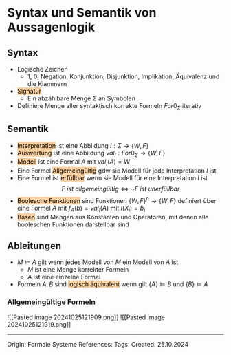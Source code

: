 # Syntax und Semantik von Aussagenlogik

## Syntax

- Logische Zeichen
	- 1, 0, Negation, Konjunktion, Disjunktion, Implikation, Äquivalenz und die Klammern
- <mark style="background: #FFB86CA6;">Signatur</mark>
	- Ein abzählbare Menge $\Sigma$ an Symbolen 
- Definiere Menge aller syntaktisch korrekte Formeln $For0_\Sigma$ iterativ

## Semantik

- <mark style="background: #FFB86CA6;">Interpretation</mark> ist eine Abbildung $I: \Sigma \rightarrow \{W, F\}$
- <mark style="background: #FFB86CA6;">Auswertung</mark> ist eine Abbildung $val_I: For0_\Sigma \rightarrow \{W, F\}$
- <mark style="background: #FFB86CA6;">Modell</mark> ist eine Formal $A$ mit $val_I(A) = W$
- Eine Formel <mark style="background: #FFB86CA6;">Allgemeingültig</mark> gdw sie Modell für jede Interpretation $I$ ist
- Eine Formel ist <mark style="background: #FFB86CA6;">erfüllbar</mark> wenn sie Modell für eine Interpretation $I$ ist
$$F\ ist\ allgemeingültig \Leftrightarrow \neg F\ ist\ unerfüllbar$$
- <mark style="background: #FFB86CA6;">Boolesche Funktionen</mark> sind Funktionen $\{W,F\}^n \rightarrow \{W,F\}$ definiert über eine Formel $A$ mit $f_A(b) = val_I(A)$ mit $I(X_i) = b_i$ 
- <mark style="background: #FFB86CA6;">Basen</mark> sind Mengen aus Konstanten und Operatoren, mit denen alle booleschen Funktionen darstellbar sind

## Ableitungen

 - $M \vDash A$ gilt wenn jedes Modell von $M$ ein Modell von $A$ ist
	 - $M$ ist eine Menge korrekter Formeln
	 - $A$ ist eine einzelne Formel
- Formeln $A, B$ sind <mark style="background: #FFB86CA6;">logisch äquivalent</mark> wenn gilt $\{A\} \vDash B$ und $\{B\} \vDash A$

### Allgemeingültige Formeln
![[Pasted image 20241025121909.png]]
![[Pasted image 20241025121919.png]]

---

Origin: Formale Systeme
References: 
Tags: 
Created: 25.10.2024

